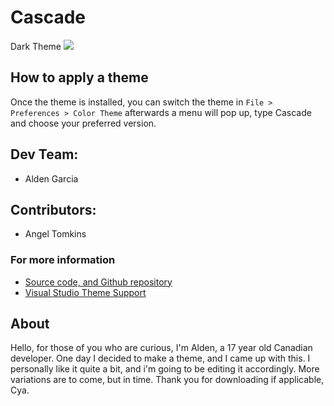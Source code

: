 # Cascade

<!--Images need to be copied directly from the link adress-->

Dark Theme
<img src="https://raw.githubusercontent.com/rampus-bit/Cascade/main/images/pictures/Example.png">

<!--Light Theme
<img src="">-->

## How to apply a theme
Once the theme is installed, you can switch the theme in `File > Preferences > Color Theme` afterwards a menu will pop up, type Cascade and choose your preferred version.

## Dev Team:
<!--<img src="https://raw.githubusercontent.com/rampus-bit/Cascade/main/images/pictures/Alden-Garcia.jpg" width="80"><br/>-->
- Alden Garcia

## Contributors:
<!--<img src="https://raw.githubusercontent.com/rampus-bit/Cascade/main/images/pictures/Angel.png" width="80"><br/>-->
- Angel Tomkins

### For more information
* [Source code, and Github repository](https://github.com/rampus-bit/Themes-Guppy)
* [Visual Studio Theme Support](https://code.visualstudio.com/docs/getstarted/themes)

## About
Hello, for those of you who are curious, I'm Alden, a 17 year old Canadian developer. One day I decided to make a theme, and I came up with this. I personally like it quite a bit, and i'm going to be editing it accordingly. More variations are to come, but in time. Thank you for downloading if applicable, Cya.